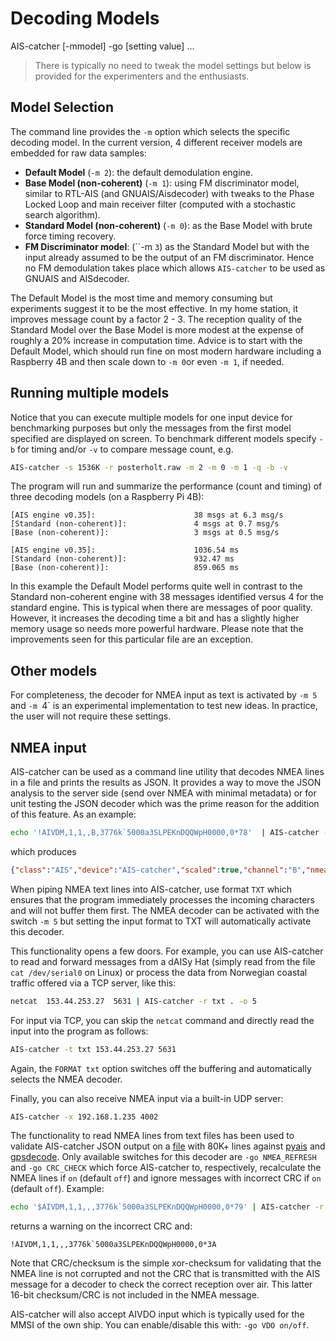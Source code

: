 #  Decoding Models

<div class="command-container">
      <div class="command-syntax">
        <span class="cmd-name">AIS-catcher</span>
        [<span class="cmd-flag">-m</span><span class="cmd-value">model</span>]
        <span class="cmd-flag">-go</span>
        [<span class="cmd-setting">setting</span> <span class="cmd-value">value</span>]
        ...
    </div>
</div>

> There is typically no need to tweak the model settings but below is provided for the experimenters and the enthusiasts.

## Model Selection

The command line provides the `-m` option which selects the specific decoding model.  In the current version, 4 different receiver models are embedded for raw data samples:

- **Default Model** (``-m 2``): the default demodulation engine.
- **Base Model (non-coherent)** (``-m 1``): using FM discriminator model, similar to RTL-AIS (and GNUAIS/Aisdecoder) with tweaks to the Phase Locked Loop and main receiver filter (computed with a stochastic search algorithm).
- **Standard Model (non-coherent)** (``-m 0``): as the Base Model with brute force timing recovery.
- **FM Discriminator model**: (``-m `3`) as the Standard Model but with the input already assumed to be the output of an FM discriminator. Hence no FM demodulation takes place which allows ```AIS-catcher``` to be used as GNUAIS and AISdecoder.

The Default Model is the most time and memory consuming but experiments suggest it to be the most effective. In my home station, it improves message count by a factor 2 - 3. The reception quality of the Standard Model over the Base Model is more modest at the expense of roughly a 20% increase in computation time. Advice is to start with the Default Model, which should run fine on most modern hardware including a Raspberry 4B and then scale down to ```-m 0```or even ```-m 1```, if needed.

## Running multiple models 

Notice that you can execute multiple models for one input device for benchmarking purposes but only the messages from the first model specified are displayed on screen. To benchmark different models specify ```-b``` for timing and/or ```-v``` to compare message count, e.g.
```bash
AIS-catcher -s 1536K -r posterholt.raw -m 2 -m 0 -m 1 -q -b -v
```
The program will run and summarize the performance (count and timing) of three decoding models (on a Raspberry Pi 4B):
```
[AIS engine v0.35]:                      38 msgs at 6.3 msg/s
[Standard (non-coherent)]:               4 msgs at 0.7 msg/s
[Base (non-coherent)]:                   3 msgs at 0.5 msg/s
```
```
[AIS engine v0.35]:                      1036.54 ms
[Standard (non-coherent)]:               932.47 ms
[Base (non-coherent)]:                   859.065 ms
```
In this example the Default Model performs quite well in contrast to the Standard non-coherent engine with 38 messages identified versus 4 for the standard engine. 
This is typical when there are messages of poor quality. However, it increases the decoding time a bit and has a slightly higher memory usage so needs more powerful hardware. Please note that the improvements seen for this particular file are an exception.


## Other models
For completeness, the decoder for NMEA input as text is activated by `-m 5` and `-m `4` is an experimental implementation to test new ideas. In practice, the user will not require these settings.

## NMEA input

AIS-catcher can be used as a command line utility that decodes NMEA lines in a file and prints the results as JSON. It provides a way to move the JSON analysis to the server side (send over NMEA with minimal metadata) or for unit testing the JSON decoder which was the prime reason for the addition of this feature. As an example:
```bash
echo '!AIVDM,1,1,,B,3776k`5000a3SLPEKnDQQWpH0000,0*78'  | AIS-catcher -r txt . -o 5
```
which produces
```json
{"class":"AIS","device":"AIS-catcher","scaled":true,"channel":"B","nmea":["!AIVDM,1,1,,B,3776k`5000a3SLPEKnDQQWpH0000,0*78"],"type":3,"repeat":0,"mmsi":477213600,"status":5,"status_text":"Moored","turn":0,"speed":0.000000,"accuracy":true,"lon":126.605469,"lat":37.460617,"course":39.000000,"heading":252,"second":12,"maneuver":0,"raim":false,"radio":0}
```
When piping NMEA text lines into AIS-catcher, use format ``TXT`` which ensures that the program immediately processes the incoming characters and will not buffer them first. The NMEA decoder can be activated with the switch `-m 5` but setting the input format to TXT will automatically activate this decoder. 

This functionality opens a few doors. For example, you can use AIS-catcher to read and forward messages from a dAISy Hat (simply read from the file ``cat /dev/serial0`` on Linux) or process the data from Norwegian coastal traffic offered via a TCP server, like this:  
```bash
netcat  153.44.253.27  5631 | AIS-catcher -r txt . -o 5
```

For input via TCP, you can skip the `netcat` command and directly read the input into the program as follows:
```bash
AIS-catcher -t txt 153.44.253.27 5631
```
Again, the `FORMAT txt` option switches off the buffering and automatically selects the NMEA decoder.

Finally, you can also receive NMEA input via a built-in UDP server:
```bash
AIS-catcher -x 192.168.1.235 4002
```

The functionality to read NMEA lines from text files has been used to validate AIS-catcher JSON output on a [file](https://www.aishub.net/ais-dispatcher) with 80K+ lines against [pyais](https://pypi.org/project/pyais/) and [gpsdecode](https://gpsd.io/gpsdecode.html). Only available switches for this decoder are ``-go NMEA_REFRESH`` and ``-go CRC_CHECK`` which force AIS-catcher to, respectively, recalculate the NMEA lines if ``on`` (default ``off``) and ignore messages with incorrect CRC if ``on`` (default ``off``). Example: 
```bash
echo '$AIVDM,1,1,,,3776k`5000a3SLPEKnDQQWpH0000,0*79' | AIS-catcher -r txt . -n -go nmea_refresh on crc_check off
```
returns a warning on the incorrect CRC and:
```
!AIVDM,1,1,,,3776k`5000a3SLPEKnDQQWpH0000,0*3A
```
Note that CRC/checksum is the simple xor-checksum for validating that the NMEA line is not corrupted and not the CRC that is transmitted with the AIS message for a decoder to check the correct reception over air. This latter 16-bit checksum/CRC is not included in the NMEA message.

AIS-catcher will also accept AIVDO input which is typically used for the MMSI of the own ship. You can enable/disable this with: `-go VDO on/off`.

